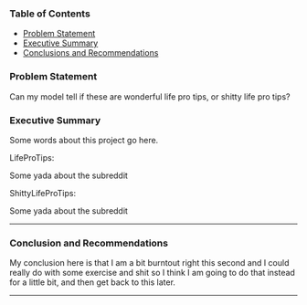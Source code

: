 ### Table of Contents

* [Problem Statement](#user-content-problem-statement)
* [Executive Summary](#user-content-executive-summary)
* [Conclusions and Recommendations](#user-content-conclusions-and-recommendations)


### Problem Statement

Can my model tell if these are wonderful life pro tips, or shitty life pro tips?


### Executive Summary

Some words about this project go here.

LifeProTips:

Some yada about the subreddit


ShittyLifeProTips:

Some yada about the subreddit




---

### Conclusion and Recommendations

My conclusion here is that I am a bit burntout right this second and I could really do with some exercise and shit so I think I am going to do that instead for a little bit, and then get back to this later.



---





